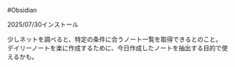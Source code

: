 #Obsidian 

2025/07/30インストール

少しネットを調べると、特定の条件に合うノート一覧を取得できるとのこと。
デイリーノートを楽に作成するために、今日作成したノートを抽出する目的で使えるかも。

